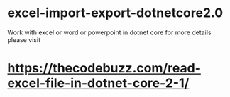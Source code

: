# excel-import-export-dotnetcore2.0
Work with excel or word or powerpoint in dotnet core
for more details please visit

# https://thecodebuzz.com/read-excel-file-in-dotnet-core-2-1/

